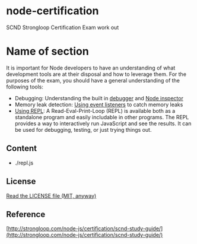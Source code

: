 node-certification
==================

SCND Strongloop Certification Exam work out

# Name of section

It is important for Node developers to have an understanding of what development tools are at their disposal and how to leverage them. For the purposes of the exam, you should have a general understanding of the following tools:

* Debugging: Understanding the built in [debugger](https://nodejs.org/docs/latest-v0.12.x/api/debugger.html) and [Node inspector]()
* Memory leak detection: [Using event listeners](https://nodejs.org/docs/latest-v0.12.x/api/events.html) to catch memory leaks
* [Using REPL](https://nodejs.org/docs/latest-v0.12.x/api/repl.html): A Read-Eval-Print-Loop (REPL) is available both as a standalone program and easily includable in other programs. The REPL provides a way to interactively run JavaScript and see the results. It can be used for debugging, testing, or just trying things out.

## Content

* ./repl.js

## License
[Read the LICENSE file (MIT, anyway)](../../LICENSE)

## Reference
[http://strongloop.com/node-js/certification/scnd-study-guide/](http://strongloop.com/node-js/certification/scnd-study-guide/)
